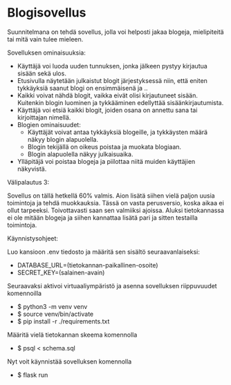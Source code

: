# Blogisovellus

Suunnitelmana on tehdä sovellus, jolla voi helposti jakaa blogeja, mielipiteitä tai mitä vain tulee mieleen.

Sovelluksen ominaisuuksia:
 - Käyttäjä voi luoda uuden tunnuksen, jonka jälkeen pystyy kirjautua sisään sekä ulos.
 - Etusivulla näytetään julkaistut blogit järjestyksessä niin, että eniten tykkäyksiä saanut blogi on ensimmäisenä ja ..
 - Kaikki voivat nähdä blogit, vaikka eivät olisi kirjautuneet sisään. Kuitenkin blogin luominen ja tykkääminen edellyttää sisäänkirjautumista.
 - Käyttäjä voi etsiä kaikki blogit, joiden osana on annettu sana tai kirjoittajan nimellä.
 - Blogien ominaisuudet:
    - Käyttäjät voivat antaa tykkäyksiä blogeille, ja tykkäysten määrä näkyy blogin alapuolella.
    - Blogin tekijällä on oikeus poistaa ja muokata blogiaan.
    - Blogin alapuolella näkyy julkaisuaika.
 - Ylläpitäjä voi poistaa blogeja ja piilottaa niitä muiden käyttäjien näkyvistä.

Välipalautus 3:

Sovellus on tällä hetkellä 60% valmis. Aion lisätä siihen vielä paljon uusia toimintoja ja tehdä muokkauksia. Tässä on vasta perusversio, koska aikaa ei ollut tarpeeksi. Toivottavasti saan sen valmiiksi ajoissa. Aluksi tietokannassa ei ole mitään blogeja ja siihen kannattaa lisätä pari ja sitten testailla toimintoja.

Käynnistysohjeet:

Luo kansioon .env tiedosto ja määritä sen sisältö seuraavanlaiseksi:
- DATABASE_URL=(tietokannan-paikallinen-osoite)
- SECRET_KEY=(salainen-avain)

Seuraavaksi aktivoi virtuaaliympäristö ja asenna sovelluksen riippuvuudet komennoilla
- $ python3 -m venv venv
- $ source venv/bin/activate
-  $ pip install -r ./requirements.txt

Määritä vielä tietokannan skeema komennolla
- $ psql < schema.sql

Nyt voit käynnistää sovelluksen komennolla
- $ flask run

